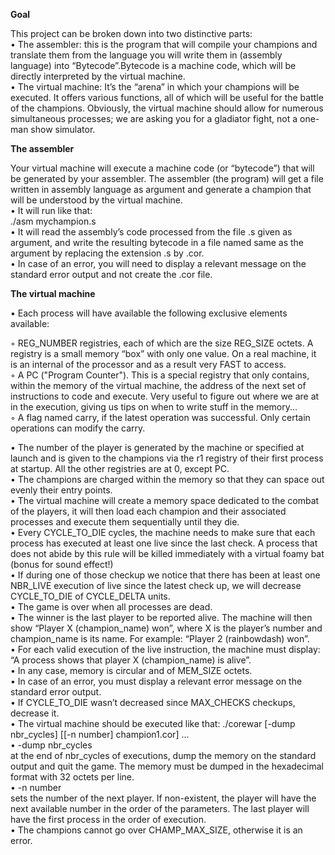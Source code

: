 <b>Goal</b>

This project can be broken down into two distinctive parts:<br>
• The assembler: this is the program that will compile your champions and translate them from the language you will write them in (assembly language) into “Bytecode”.Bytecode is a machine code, which will be directly interpreted by the virtual
machine.<br>
• The virtual machine: It’s the “arena” in which your champions will be executed.
It offers various functions, all of which will be useful for the battle of the champions.
Obviously, the virtual machine should allow for numerous simultaneous processes;
we are asking you for a gladiator fight, not a one-man show simulator.

<b>The assembler</b>

Your virtual machine will execute a machine code (or “bytecode”) that will be
generated by your assembler. The assembler (the program) will get a file written in
assembly language as argument and generate a champion that will be understood
by the virtual machine.<br>
• It will run like that:<br>
   ./asm mychampion.s<br>
• It will read the assembly’s code processed from the file .s given as argument, and
write the resulting bytecode in a file named same as the argument by replacing the
extension .s by .cor.<br>
• In case of an error, you will need to display a relevant message on the standard
error output and not create the .cor file.<br>

<b>The virtual machine</b>

• Each process will have available the following exclusive elements available:<br>

◦ REG_NUMBER registries, each of which are the size REG_SIZE octets. A
registry is a small memory “box” with only one value. On a real machine, it
is an internal of the processor and as a result very FAST to access.<br>
◦ A PC ("Program Counter"). This is a special registry that only contains, within
the memory of the virtual machine, the address of the next set of instructions
to code and execute. Very useful to figure out where we are at in the execution,
giving us tips on when to write stuff in the memory...<br>
◦ A flag named carry, if the latest operation was successful. Only certain operations can modify the carry.<br>

• The number of the player is generated by the machine or specified at launch and is
given to the champions via the r1 registry of their first process at startup. All the
other registries are at 0, except PC.<br>
• The champions are charged within the memory so that they can space out evenly
their entry points.<br>
• The virtual machine will create a memory space dedicated to the combat of the
players, it will then load each champion and their associated processes and execute
them sequentially until they die.<br>
• Every CYCLE_TO_DIE cycles, the machine needs to make sure that each process
has executed at least one live since the last check. A process that does not abide
by this rule will be killed immediately with a virtual foamy bat (bonus for sound
effect!)<br>
• If during one of those checkup we notice that there has been at least one NBR_LIVE
execution of live since the latest check up, we will decrease CYCLE_TO_DIE of
CYCLE_DELTA units.<br>
• The game is over when all processes are dead.<br>
• The winner is the last player to be reported alive. The machine will then show
“Player X (champion_name) won”, where X is the player’s number and champion_name is its name.
For example: “Player 2 (rainbowdash) won”.<br>
• For each valid execution of the live instruction, the machine must display:
“A process shows that player X (champion_name) is alive”.<br>
• In any case, memory is circular and of MEM_SIZE octets.<br>
• In case of an error, you must display a relevant error message on the standard error
output.<br>
• If CYCLE_TO_DIE wasn’t decreased since MAX_CHECKS checkups, decrease
it.<br>
• The virtual machine should be executed like that:
      ./corewar [-dump nbr_cycles] [[-n number] champion1.cor] ...<br>
• -dump nbr_cycles<br>
at the end of nbr_cycles of executions, dump the memory on the standard output
and quit the game. The memory must be dumped in the hexadecimal format with
32 octets per line.<br>
• -n number<br>
sets the number of the next player. If non-existent, the player will have the next
available number in the order of the parameters. The last player will have the first
process in the order of execution.<br>
• The champions cannot go over CHAMP_MAX_SIZE, otherwise it is an error.
